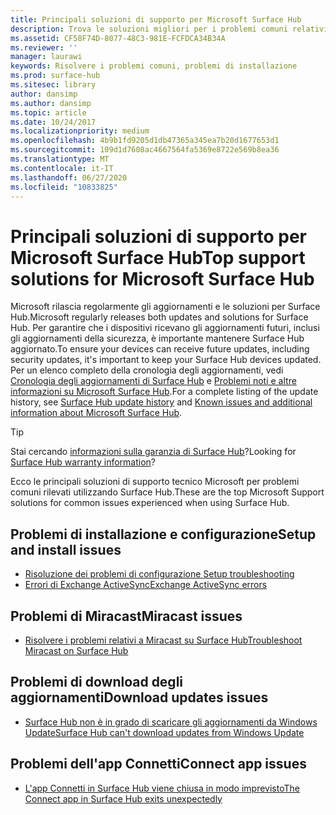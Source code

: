 ```yaml
---
title: Principali soluzioni di supporto per Microsoft Surface Hub
description: Trova le soluzioni migliori per i problemi comuni relativi a Surface Hub.
ms.assetid: CF58F74D-8077-48C3-981E-FCFDCA34B34A
ms.reviewer: ''
manager: laurawi
keywords: Risolvere i problemi comuni, problemi di installazione
ms.prod: surface-hub
ms.sitesec: library
author: dansimp
ms.author: dansimp
ms.topic: article
ms.date: 10/24/2017
ms.localizationpriority: medium
ms.openlocfilehash: 4b9b1fd9205d1db47365a345ea7b20d1677653d1
ms.sourcegitcommit: 109d1d7608ac4667564fa5369e8722e569b8ea36
ms.translationtype: MT
ms.contentlocale: it-IT
ms.lasthandoff: 06/27/2020
ms.locfileid: "10833825"
---
```

# <span data-ttu-id="1ba76-104">Principali soluzioni di supporto per Microsoft Surface Hub</span><span class="sxs-lookup"><span data-stu-id="1ba76-104">Top support solutions for Microsoft Surface Hub</span></span>

<span data-ttu-id="1ba76-105">Microsoft rilascia regolarmente gli aggiornamenti e le soluzioni per Surface Hub.</span><span class="sxs-lookup"><span data-stu-id="1ba76-105">Microsoft regularly releases both updates and solutions for Surface Hub.</span></span> <span data-ttu-id="1ba76-106">Per garantire che i dispositivi ricevano gli aggiornamenti futuri, inclusi gli aggiornamenti della sicurezza, è importante mantenere Surface Hub aggiornato.</span><span class="sxs-lookup"><span data-stu-id="1ba76-106">To ensure your devices can receive future updates, including security updates, it's important to keep your Surface Hub devices updated.</span></span> <span data-ttu-id="1ba76-107">Per un elenco completo della cronologia degli aggiornamenti, vedi [Cronologia degli aggiornamenti di Surface Hub](https://www.microsoft.com/surface/support/surface-hub/surface-hub-update-history) e [Problemi noti e altre informazioni su Microsoft Surface Hub](https://support.microsoft.com/help/4025643).</span><span class="sxs-lookup"><span data-stu-id="1ba76-107">For a complete listing of the update history, see [Surface Hub update history](https://www.microsoft.com/surface/support/surface-hub/surface-hub-update-history) and [Known issues and additional information about Microsoft Surface Hub](https://support.microsoft.com/help/4025643).</span></span>

>[!TIP]
><span data-ttu-id="1ba76-108">Stai cercando [informazioni sulla garanzia di Surface Hub](https://support.microsoft.com/help/4040687/surface-surface-documents)?</span><span class="sxs-lookup"><span data-stu-id="1ba76-108">Looking for [Surface Hub warranty information](https://support.microsoft.com/help/4040687/surface-surface-documents)?</span></span>

<span data-ttu-id="1ba76-109">Ecco le principali soluzioni di supporto tecnico Microsoft per problemi comuni rilevati utilizzando Surface Hub.</span><span class="sxs-lookup"><span data-stu-id="1ba76-109">These are the top Microsoft Support solutions for common issues experienced when using Surface Hub.</span></span>

## <span data-ttu-id="1ba76-110">Problemi di installazione e configurazione</span><span class="sxs-lookup"><span data-stu-id="1ba76-110">Setup and install issues</span></span>

- [<span data-ttu-id="1ba76-111">Risoluzione dei problemi di configurazione </span><span class="sxs-lookup"><span data-stu-id="1ba76-111">Setup troubleshooting</span></span>](troubleshoot-surface-hub.md#setup-troubleshooting)
- [<span data-ttu-id="1ba76-112">Errori di Exchange ActiveSync</span><span class="sxs-lookup"><span data-stu-id="1ba76-112">Exchange ActiveSync errors</span></span>](troubleshoot-surface-hub.md#exchange-activesync-errors)

## <span data-ttu-id="1ba76-113">Problemi di Miracast</span><span class="sxs-lookup"><span data-stu-id="1ba76-113">Miracast issues</span></span>

- [<span data-ttu-id="1ba76-114">Risolvere i problemi relativi a Miracast su Surface Hub</span><span class="sxs-lookup"><span data-stu-id="1ba76-114">Troubleshoot Miracast on Surface Hub</span></span>](miracast-troubleshooting.md)
 
## <span data-ttu-id="1ba76-115">Problemi di download degli aggiornamenti</span><span class="sxs-lookup"><span data-stu-id="1ba76-115">Download updates issues</span></span>

- [<span data-ttu-id="1ba76-116">Surface Hub non è in grado di scaricare gli aggiornamenti da Windows Update</span><span class="sxs-lookup"><span data-stu-id="1ba76-116">Surface Hub can't download updates from Windows Update</span></span>](https://support.microsoft.com/help/3191418/surface-hub-can-t-download-updates-from-windows-update)

## <span data-ttu-id="1ba76-117">Problemi dell'app Connetti</span><span class="sxs-lookup"><span data-stu-id="1ba76-117">Connect app issues</span></span>

- [<span data-ttu-id="1ba76-118">L'app Connetti in Surface Hub viene chiusa in modo imprevisto</span><span class="sxs-lookup"><span data-stu-id="1ba76-118">The Connect app in Surface Hub exits unexpectedly</span></span>](https://support.microsoft.com/help/3157417/the-connect-app-in-surface-hub-exits-unexpectedly)


 


 





